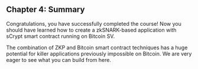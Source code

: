 ## Chapter 4: Summary

Congratulations, you have successfully completed the course! Now you should have learned how to create a zkSNARK-based application with sCrypt smart contract running on Bitcoin SV. 

The combination of ZKP and Bitcoin smart contract techniques has a huge potential for killer applications previously impossible on Bitcoin. We are very eager to see what you can build from here.
